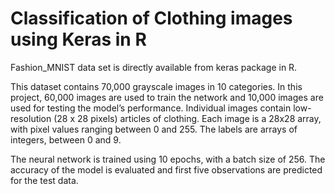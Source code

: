 # Classification of Clothing images using Keras in R

Fashion_MNIST data set is directly available from keras package in R. 

This dataset contains 70,000 grayscale images in 10 categories. In this project, 60,000 images are used to train the network and 10,000 images are used for testing the model’s performance. Individual images contain low-resolution (28 x 28 pixels) articles of clothing. Each image is a 28x28 array, with pixel values ranging between 0 and 255. The labels are arrays of integers, between 0 and 9.

The neural network is trained using 10 epochs, with a batch size of 256. The accuracy of the model is evaluated and first five observations are predicted for the test data.
